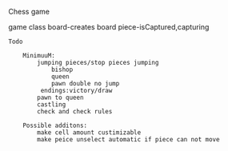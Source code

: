 Chess game


game class
    board-creates board
    piece-isCaptured,capturing


    Todo

        MinimuuM:
            jumping pieces/stop pieces jumping
                bishop
                queen
                pawn double no jump
             endings:victory/draw
            pawn to queen
            castling
            check and check rules

        Possible additons:    
            make cell amount custimizable
            make peice unselect automatic if piece can not move

         

   